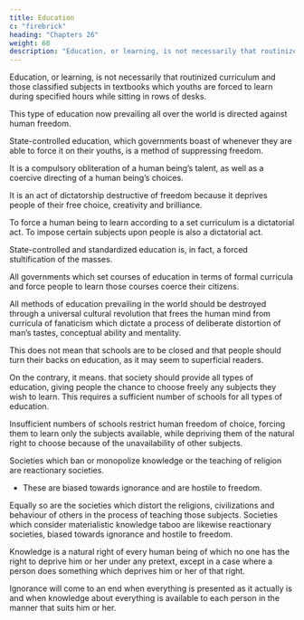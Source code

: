 ```yaml
---
title: Education
c: "firebrick"
heading: "Chapters 26"
weight: 60
description: "Education, or learning, is not necessarily that routinized curriculum and those classified subjects in textbooks"
---
```



Education, or learning, is not necessarily that routinized curriculum and those classified subjects in textbooks which youths are forced to learn during specified hours while sitting in rows of desks.

This type of education now prevailing all over the world is directed against human freedom.

State-controlled education, which governments boast of whenever they are able to force it on their youths, is a method of suppressing freedom.

It is a compulsory obliteration of a human being’s talent, as well as a coercive directing of a human being’s choices. 

It is an act of dictatorship destructive of freedom because it deprives people of their free choice, creativity and brilliance. 

To force a human being to learn according to a set curriculum is a dictatorial act. To impose certain subjects upon people is also a dictatorial act.

State-controlled and standardized education is, in fact, a forced stultification of the masses. 

All governments which set courses of education in terms of formal curricula and force people to learn those courses coerce their citizens. 

All methods of education prevailing in the world should be destroyed through a universal cultural revolution that frees the human mind from curricula of fanaticism which dictate a process of deliberate distortion of man’s tastes, conceptual ability and mentality.

This does not mean that schools are to be closed and that people should turn their backs on education, as it may seem to superficial readers. 

On the contrary, it means. that society should provide all types of education, giving people the chance to choose freely any subjects they wish to learn. This requires a sufficient number of schools for all types of education. 

Insufficient numbers of schools restrict human freedom of choice, forcing them to learn only the subjects available, while depriving them of the natural right to choose because of the unavailability of other subjects. 

Societies which ban or monopolize knowledge or the teaching of religion are reactionary societies.
- These are biased towards ignorance and are hostile to freedom. 

<!-- Societies which prohibit  are reactionary societies, biased towards ignorance and hostile to freedom. Societies which monopolize religious education are reactionary societies, biased towards ignorance and hostile to freedom.  -->

Equally so are the societies which distort the religions, civilizations and behaviour of others in the process of teaching those subjects. Societies which consider materialistic knowledge taboo are likewise reactionary societies, biased towards ignorance and hostile to freedom.

Knowledge is a natural right of every human being of which no one has the right to deprive him or her under any pretext, except in a case where a person does something which deprives him or her of that right.

Ignorance will come to an end when everything is presented
as it actually is and when knowledge about everything is available to each person in the manner that suits him or her.



